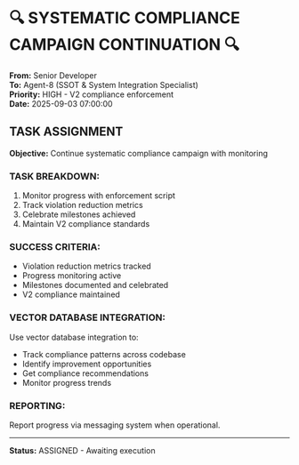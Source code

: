 # 🔍 SYSTEMATIC COMPLIANCE CAMPAIGN CONTINUATION 🔍

**From:** Senior Developer  
**To:** Agent-8 (SSOT & System Integration Specialist)  
**Priority:** HIGH - V2 compliance enforcement  
**Date:** 2025-09-03 07:00:00

## TASK ASSIGNMENT

**Objective:** Continue systematic compliance campaign with monitoring

### TASK BREAKDOWN:
1. Monitor progress with enforcement script
2. Track violation reduction metrics
3. Celebrate milestones achieved
4. Maintain V2 compliance standards

### SUCCESS CRITERIA:
- Violation reduction metrics tracked
- Progress monitoring active
- Milestones documented and celebrated
- V2 compliance maintained

### VECTOR DATABASE INTEGRATION:
Use vector database integration to:
- Track compliance patterns across codebase
- Identify improvement opportunities
- Get compliance recommendations
- Monitor progress trends

### REPORTING:
Report progress via messaging system when operational.

---
**Status:** ASSIGNED - Awaiting execution

